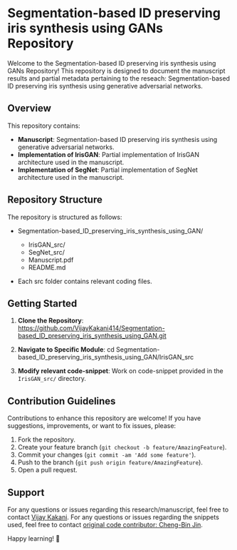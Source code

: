 # Segmentation-based ID preserving iris synthesis using GANs Repository

Welcome to the Segmentation-based ID preserving iris synthesis using GANs Repository! This repository is designed to document the manuscript results and partial metadata pertaining to the reseach: Segmentation-based ID preserving iris synthesis using generative adversarial networks.

## Overview

This repository contains:

- **Manuscript**: Segmentation-based ID preserving iris synthesis using generative adversarial networks.
- **Implementation of IrisGAN**: Partial implementation of IrisGAN architecture used in the manuscript.
- **Implementation of SegNet**: Partial implementation of SegNet architecture used in the manuscript.

## Repository Structure

The repository is structured as follows:
- Segmentation-based_ID_preserving_iris_synthesis_using_GAN/
  - IrisGAN_src/
  - SegNet_src/
  - Manuscript.pdf
  - README.md

- Each src folder contains relevant coding files.

## Getting Started

1. **Clone the Repository**: 
https://github.com/VijayKakani414/Segmentation-based_ID_preserving_iris_synthesis_using_GAN.git

2. **Navigate to Specific Module**: 
cd Segmentation-based_ID_preserving_iris_synthesis_using_GAN/IrisGAN_src

3. **Modify relevant code-snippet**: Work on code-snippet provided in the `IrisGAN_src/` directory.

## Contribution Guidelines

Contributions to enhance this repository are welcome! If you have suggestions, improvements, or want to fix issues, please:

1. Fork the repository.
2. Create your feature branch (`git checkout -b feature/AmazingFeature`).
3. Commit your changes (`git commit -am 'Add some feature'`).
4. Push to the branch (`git push origin feature/AmazingFeature`).
5. Open a pull request.

## Support

For any questions or issues regarding this research/manuscript, feel free to contact [Vijay Kakani](mailto:vijaykakanivja@gmail.com).
For any questions or issues regarding the snippets used, feel free to contact [original code contributor: Cheng-Bin Jin](mailto:sbkim0407@gmail.com).

Happy learning! 🚀
